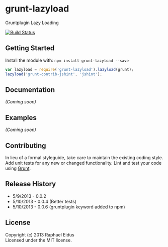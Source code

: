 # grunt-lazyload

Gruntplugin Lazy Loading

[![Build Status](https://travis-ci.org/raphaeleidus/grunt-lazyload.png)](https://travis-ci.org/raphaeleidus/grunt-lazyload)

## Getting Started
Install the module with: `npm install grunt-lazyload --save`

```javascript
var lazyload = require('grunt-lazyload').lazyload(grunt);
lazyload('grunt-contrib-jshint', 'jshint');
```

## Documentation
_(Coming soon)_

## Examples
_(Coming soon)_

## Contributing
In lieu of a formal styleguide, take care to maintain the existing coding style. Add unit tests for any new or changed functionality. Lint and test your code using [Grunt](http://gruntjs.com/).

## Release History
* 5/9/2013 - 0.0.2
* 5/10/2013 - 0.0.4 (Better tests)
* 5/10/2013 - 0.0.6 (gruntplugin keyword added to npm)

## License
Copyright (c) 2013 Raphael Eidus  
Licensed under the MIT license.
